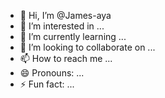 - 👋 Hi, I’m @James-aya
- 👀 I’m interested in ...
- 🌱 I’m currently learning ...
- 💞️ I’m looking to collaborate on ...
- 📫 How to reach me ...
- 😄 Pronouns: ...
- ⚡ Fun fact: ...

<!---
James-aya/James-aya is a ✨ special ✨ repository because its `README.md` (this file) appears on your GitHub profile.
You can click the Preview link to take a look at your changes.take bleu vr lunette conecte blus stike pro 546 admin virouille misse hors sityemer virous paster conecter lunette  viroullage pro pack
recover source code system code 
--->

